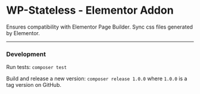 # WP-Stateless - Elementor Addon

Ensures compatibility with Elementor Page Builder. Sync css files generated by Elementor.

---

### Development

Run tests: `composer test`

Build and release a new version: `composer release 1.0.0` where `1.0.0` is a tag version on GitHub.
